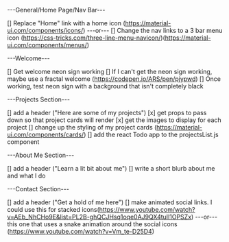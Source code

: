 ---General/Home Page/Nav Bar---

[] Replace "Home" link with a home icon (https://material-ui.com/components/icons/)
---or---
[] Change the nav links to a 3 bar menu icon (https://css-tricks.com/three-line-menu-navicon/)(https://material-ui.com/components/menus/)

---Welcome---

[] Get welcome neon sign working
[] If I can't get the neon sign working, maybe use a fractal welcome (https://codepen.io/ARS/pen/pjypwd)
[] Once working, test neon sign with a background that isn't completely black

---Projects Section---

[] add a header ("Here are some of my projects")
[x] get props to pass down so that project cards will render
[x] get the images to display for each project
[] change up the styling of my project cards (https://material-ui.com/components/cards/)
[] add the react Todo app to the projectsList.js component

---About Me Section---

[] add a header ("Learn a lit bit about me")
[] write a short blurb about me and what I do

---Contact Section---

[] add a header ("Get a hold of me here")
[] make animated social links.
I could use this for stacked icons(https://www.youtube.com/watch?v=AEb_NhCHo9E&list=PL2B-ghQCJHsq1oqe0AJ9QX4tuIl1OPSZx)
---or---
this one that uses a snake animation around the social icons (https://www.youtube.com/watch?v=Vm_te-D25D4)
